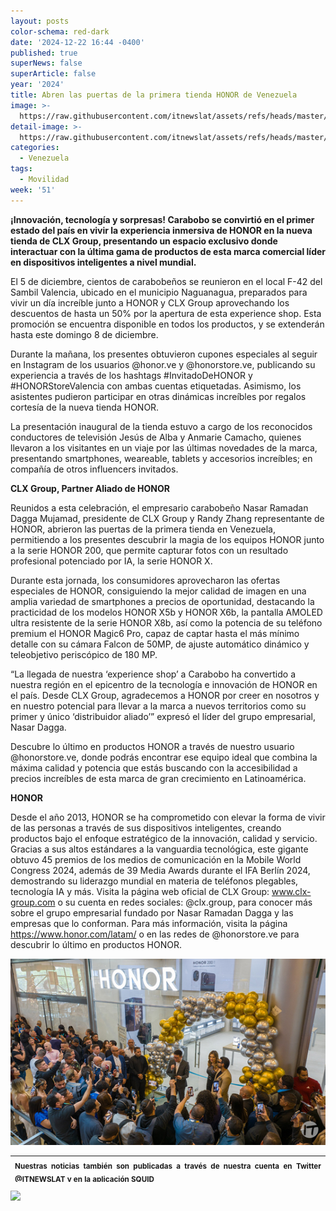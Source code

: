 ```yaml
---
layout: posts
color-schema: red-dark
date: '2024-12-22 16:44 -0400'
published: true
superNews: false
superArticle: false
year: '2024'
title: Abren las puertas de la primera tienda HONOR de Venezuela
image: >-
  https://raw.githubusercontent.com/itnewslat/assets/refs/heads/master/img/540x320/Honor-Vln-p.jpg
detail-image: >-
  https://raw.githubusercontent.com/itnewslat/assets/refs/heads/master/img/1024x680/Honor-Vln-g.jpg
categories:
  - Venezuela
tags:
  - Movilidad
week: '51'
---
```

**¡Innovación, tecnología y sorpresas! Carabobo se convirtió en el primer estado del país en vivir la experiencia inmersiva de HONOR en la nueva tienda de CLX Group, presentando un espacio exclusivo donde interactuar con la última gama de productos de esta marca comercial líder en dispositivos inteligentes a nivel mundial.**

El 5 de diciembre, cientos de carabobeños se reunieron en el local F-42 del Sambil Valencia, ubicado en el municipio Naguanagua, preparados para vivir un día increíble junto a HONOR y CLX Group aprovechando los descuentos de hasta un 50% por la apertura de esta experience shop. Esta promoción se encuentra disponible en todos los productos, y se extenderán hasta este domingo 8 de diciembre.

Durante la mañana, los presentes obtuvieron cupones especiales al seguir en Instagram de los usuarios @honor.ve y @honorstore.ve, publicando su experiencia a través de los hashtags #InvitadoDeHONOR y #HONORStoreValencia con ambas cuentas etiquetadas. Asimismo, los asistentes pudieron participar en otras dinámicas increíbles por regalos cortesía de la nueva tienda HONOR.

La presentación inaugural de la tienda estuvo a cargo de los reconocidos conductores de televisión Jesús de Alba y Anmarie Camacho, quienes llevaron a los visitantes en un viaje por las últimas novedades de la marca, presentando smartphones, weareable, tablets y accesorios increíbles; en compañía de otros influencers invitados.

**CLX Group, Partner Aliado de HONOR**

Reunidos a esta celebración, el empresario carabobeño Nasar Ramadan Dagga Mujamad, presidente de CLX Group y Randy Zhang representante de HONOR, abrieron las puertas de la primera tienda en Venezuela, permitiendo a los presentes descubrir la magia de los equipos HONOR junto a la serie HONOR 200, que permite capturar fotos con un resultado profesional potenciado por IA, la serie HONOR X.

Durante esta jornada, los consumidores aprovecharon las ofertas especiales de HONOR, consiguiendo la mejor calidad de imagen en una amplia variedad de smartphones a precios de oportunidad, destacando la practicidad de los modelos HONOR X5b y HONOR X6b, la pantalla AMOLED ultra resistente de la serie HONOR X8b, así como la potencia de su teléfono premium el HONOR Magic6 Pro, capaz de captar hasta el más mínimo detalle con su cámara Falcon de 50MP, de ajuste automático dinámico y teleobjetivo periscópico de 180 MP.

“La llegada de nuestra ‘experience shop’ a Carabobo ha convertido a nuestra región en el epicentro de la tecnología e innovación de HONOR en el país. Desde CLX Group, agradecemos a HONOR por creer en nosotros y en nuestro potencial para llevar a la marca a nuevos territorios como su primer y único ‘distribuidor aliado’” expresó el líder del grupo empresarial, Nasar Dagga.

Descubre lo último en productos HONOR a través de nuestro usuario @honorstore.ve, donde podrás encontrar ese equipo ideal que combina la máxima calidad y potencia que estás buscando con la accesibilidad a precios increíbles de esta marca de gran crecimiento en Latinoamérica.

**HONOR**

Desde el año 2013, HONOR se ha comprometido con elevar la forma de vivir de las personas a través de sus dispositivos inteligentes, creando productos bajo el enfoque estratégico de la innovación, calidad y servicio. Gracias a sus altos estándares a la vanguardia tecnológica, este gigante obtuvo 45 premios de los medios de comunicación en la Mobile World Congress 2024, además de 39 Media Awards durante el IFA Berlín 2024, demostrando su liderazgo mundial en materia de teléfonos plegables, tecnología IA y más. Visita la página web oficial de CLX Group: www.clx-group.com o su cuenta en redes sociales: @clx.group, para conocer más sobre el grupo empresarial fundado por Nasar Ramadan Dagga y las empresas que lo conforman. Para más información, visita la página https://www.honor.com/latam/ o en las redes de @honorstore.ve para descubrir lo último en productos HONOR.

![](https://raw.githubusercontent.com/itnewslat/assets/refs/heads/master/img/540x320/Honor-Vln-p.jpg)

<table style="height: 42px;" width="569">
<tbody>
<tr>
<td style="text-align: justify;"><sub><strong>Nuestras noticias también son publicadas a través de nuestra cuenta en Twitter <a href="https://twitter.com/itnewslat?lang=es">@ITNEWSLAT</a> y en la aplicación <a href="https://squidapp.co/en/">SQUID</a></strong></sub></td>
</tr>
</tbody>
</table>

<img src="https://tracker.metricool.com/c3po.jpg?hash=56f88a41e39ab42c063cc51676587a04"/>
